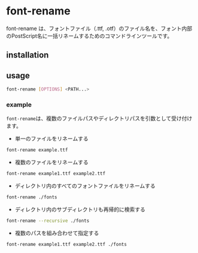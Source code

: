 # font-rename
font-rename は、フォントファイル（.ttf, .otf）のファイル名を、フォント内部のPostScript名に一括リネームするためのコマンドラインツールです。

## installation


## usage
```bash
font-rename [OPTIONS] <PATH...>
```

### example
`font-rename`は、複数のファイルパスやディレクトリパスを引数として受け付けます。

 - 単一のファイルをリネームする
```bash
font-rename example.ttf
```
 - 複数のファイルをリネームする
```bash
font-rename example1.ttf example2.ttf
```
 - ディレクトリ内のすべてのフォントファイルをリネームする
```bash
font-rename ./fonts
```
 - ディレクトリ内のサブディレクトリも再帰的に検索する
```bash
font-rename --recursive ./fonts
```
 - 複数のパスを組み合わせて指定する
```bash
font-rename example1.ttf example2.ttf ./fonts
```